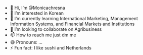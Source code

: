 - 👋 Hi, I’m @Monicachresna
- 👀 I’m interested in Korean 
- 🌱 I’m currently learning International Marketing, Management Information Systems, and Financial Markets and Institutions
- 💞️ I’m looking to collaborate on Agribusiness 
- 📫 How to reach me just dm me
- 😄 Pronouns: ...
- ⚡ Fun fact: I like sushi and Netherlands 

<!---
Monicachresna/Monicachresna is a ✨ special ✨ repository because its `README.md` (this file) appears on your GitHub profile.
You can click the Preview link to take a look at your changes.
--->

